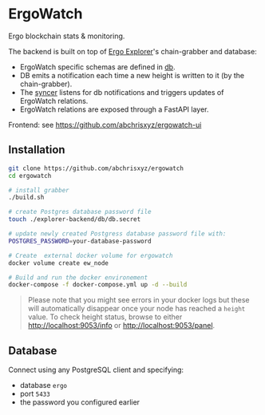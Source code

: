 # ErgoWatch
Ergo blockchain stats & monitoring.

The backend is built on top of [Ergo Explorer](https://github.com/ergoplatform/explorer-backend)'s chain-grabber and database:

 - ErgoWatch specific schemas are defined in [db](https://github.com/abchrisxyz/ergowatch/tree/master/db).
 - DB emits a notification each time a new height is written to it (by the chain-grabber).
 - The [syncer](https://github.com/abchrisxyz/ergowatch/tree/master/syncer) listens for db notifications and triggers updates of ErgoWatch relations.
 - ErgoWatch relations are exposed through a FastAPI layer.

Frontend: see https://github.com/abchrisxyz/ergowatch-ui

## Installation

```bash
git clone https://github.com/abchrisxyz/ergowatch
cd ergowatch

# install grabber
./build.sh

# create Postgres database password file
touch ./explorer-backend/db/db.secret

# update newly created Postgress database password file with:
POSTGRES_PASSWORD=your-database-password

# Create  external docker volume for ergowatch
docker volume create ew_node

# Build and run the docker environement
docker-compose -f docker-compose.yml up -d --build
```

> Please note that you might see errors in your docker logs but these will automatically
> disappear once your node has reached a `height` value. To check height status, 
> browse to either
> [http://localhost:9053/info](http://localhost:9053/info)
> or 
> [http://localhost:9053/panel](http://localhost:9053/panel).

## Database

Connect using any PostgreSQL client and specifying:

- database `ergo`
- port `5433`
- the password you configured earlier
